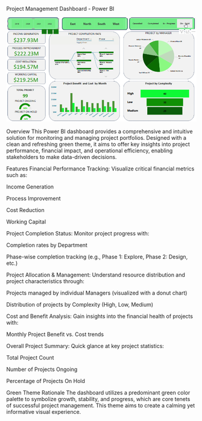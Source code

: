 Project Management Dashboard - Power BI

![Dashboard Preview](https://github.com/aminm015/Power_BI/blob/main/Project_Managemnt/Record%207.gif)


Overview
This Power BI dashboard provides a comprehensive and intuitive solution for monitoring and managing project portfolios. Designed with a clean and refreshing green theme, it aims to offer key insights into project performance, financial impact, and operational efficiency, enabling stakeholders to make data-driven decisions.

Features
Financial Performance Tracking: Visualize critical financial metrics such as:

Income Generation

Process Improvement

Cost Reduction

Working Capital

Project Completion Status: Monitor project progress with:

Completion rates by Department

Phase-wise completion tracking (e.g., Phase 1: Explore, Phase 2: Design, etc.)

Project Allocation & Management: Understand resource distribution and project characteristics through:

Projects managed by individual Managers (visualized with a donut chart)

Distribution of projects by Complexity (High, Low, Medium)

Cost and Benefit Analysis: Gain insights into the financial health of projects with:

Monthly Project Benefit vs. Cost trends

Overall Project Summary: Quick glance at key project statistics:

Total Project Count

Number of Projects Ongoing

Percentage of Projects On Hold

Green Theme Rationale
The dashboard utilizes a predominant green color palette to symbolize growth, stability, and progress, which are core tenets of successful project management. This theme aims to create a calming yet informative visual experience.

